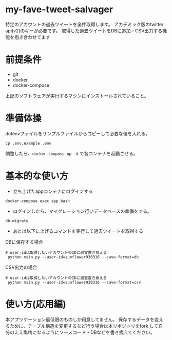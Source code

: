 # my-fave-tweet-salvager

特定のアカウントの過去ツイートを全件取得します。
アカデミック版のtwitter api(v2)のキーが必要です。
取得した過去ツイートをDBに追加・CSV出力する機能を抱き合わせてます

# 前提条件

- git
- docker
- docker-compose

上記のソフトウェアが実行するマシンにインストールされていること。

# 準備体操

dotenvファイルをサンプルファイルからコピーして必要な値を入れる。

```shell
cp .env.example .env
```

調整したら、`docker-compose up -d` で各コンテナを起動させる。

# 基本的な使い方

- 立ち上げたappコンテナにログインする

```shell
docker-compose exec app bash
```

- ログインしたら、マイグレーション行いデータベースの準備をする。

```shell
db-migrate
```

- あとは以下に上げるコマンドを実行して過去ツイートを取得する

DBに保存する場合
```shell
# user-idは取得したいアカウントのIDに適宜書き換える
 python main.py --user-id=sunflower930316 --save-format=db
```

CSV出力の場合
```shell
# user-idは取得したいアカウントのIDに適宜書き換える
 python main.py --user-id=sunflower930316 --save-format=csv
```


# 使い方(応用編)

本アプリケーション最低限のものしか用意してません。
保存するデータを変えるために、テーブル構造を変更するなど行う場合は本リポジトリをfork
して自分のええ塩梅になるようにソースコード・DBなどを書き換えてください。
